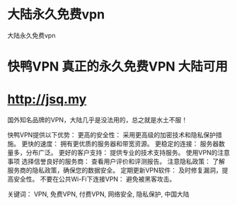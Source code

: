 # 大陆永久免费vpn
大陆永久免费vpn
# 快鸭VPN 真正的永久免费VPN  大陆可用
# <http://jsq.my>

国外知名品牌的VPN，大陆几乎是没法用的，总之就是水土不服！

快鸭VPN提供以下优势：
更高的安全性： 采用更高级的加密技术和隐私保护措施。
更快的速度： 拥有更优质的服务器和带宽资源。
更稳定的连接： 服务器数量多，分布广泛。
更好的客户支持： 提供专业的技术支持服务。
使用VPN的注意事项
选择信誉良好的服务商： 查看用户评价和评测报告。
注意隐私政策： 了解服务商的隐私政策，确保您的数据安全。
定期更新VPN软件： 及时修复漏洞，提高安全性。
不要在公共Wi-Fi下连接VPN： 避免被黑客攻击。

关键词： VPN, 免费VPN, 付费VPN, 网络安全, 隐私保护, 中国大陆
